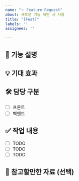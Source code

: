 ```yaml
---
name: "✨ Feature Request"
about: 새로운 기능 제안 시 사용
title: "[Feat]"
labels: ''
assignees: ''

---
```


## 📌 기능 설명
<!-- 어떤 기능인지 간단하게 작성 -->

## 💡 기대 효과
<!--사용자/서비스 관점에서 장점 -->

## 🛠 담당 구분
- [ ] 프론트
- [ ] 백엔드

## ✅ 작업 내용
- [ ] TODO
- [ ] TODO
- [ ] TODO

## 📎 참고할만한 자료 (선택)
<!-- 관련 문서, 스크린샷, 또는 예시 등이 있다면 여기에 첨부 -->

